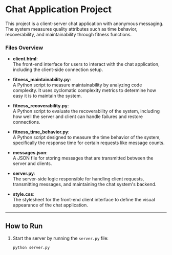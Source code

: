 # Chat Application Project

This project is a client-server chat application with anonymous messaging. The system measures quality attributes such as time behavior, recoverability, and maintainability through fitness functions.


### Files Overview

- **client.html**:  
  The front-end interface for users to interact with the chat application, including the client-side connection setup.
  
- **fitness_maintainability.py**:  
  A Python script to measure maintainability by analyzing code complexity. It uses cyclomatic complexity metrics to determine how easy it is to maintain the system.

- **fitness_recoverability.py**:  
  A Python script to evaluate the recoverability of the system, including how well the server and client can handle failures and restore connections.

- **fitness_time_behavior.py**:  
  A Python script designed to measure the time behavior of the system, specifically the response time for certain requests like message counts.

- **messages.json**:  
  A JSON file for storing messages that are transmitted between the server and clients.

- **server.py**:  
  The server-side logic responsible for handling client requests, transmitting messages, and maintaining the chat system's backend.

- **style.css**:  
  The stylesheet for the front-end client interface to define the visual appearance of the chat application.

---

## How to Run

1. Start the server by running the `server.py` file:
   ```bash
   python server.py
